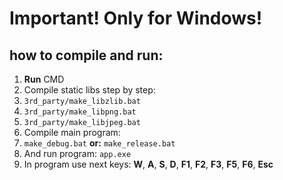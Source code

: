 # Important! Only for **Windows!**
## how to compile and run:
1. **Run** CMD
2. Compile static libs step by step:
3. ```3rd_party/make_libzlib.bat```
4. ```3rd_party/make_libpng.bat```
5. ```3rd_party/make_libjpeg.bat```
6. Compile main program:
7. ```make_debug.bat``` **or:** ```make_release.bat```
8. And run program: ```app.exe```
9. In program use next keys: **W**, **A**, **S**, **D**, **F1**, **F2**, **F3**, **F5**, **F6**, **Esc**
